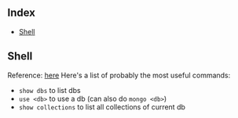 Index
-----

* [Shell](#shell)

Shell
-----

Reference: [here](https://docs.mongodb.org/manual/reference/mongo-shell/)
Here's a list of probably the most useful commands:
* `show dbs` to list dbs
* `use <db>` to use a db (can also do `mongo <db>`)
* `show collections` to list all collections of current db
